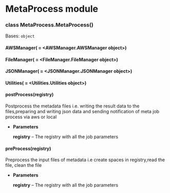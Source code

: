 # MetaProcess module


### class MetaProcess.MetaProcess()
Bases: `object`


#### AWSManager( = <AWSManager.AWSManager object>)

#### FileManager( = <FileManager.FileManager object>)

#### JSONManager( = <JSONManager.JSONManager object>)

#### Utilities( = <Utilities.Utilities object>)

#### postProcess(registry)
Postprocess the metadata files i.e. writing the result data to the files,preparing and writing json data and sending notification of meta job process via aws or local


* **Parameters**

    **registry** – The registry with all the job parameters



#### preProcess(registry)
Preprocess the input files of metadata i.e create spaces in registry,read the file, clean the file


* **Parameters**

    **registry** – The registry with all the job parameters
